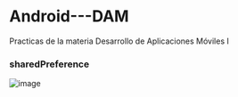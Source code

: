 # Android---DAM
Practicas de la materia Desarrollo de Aplicaciones Móviles I

### sharedPreference

![image](https://github.com/user-attachments/assets/3db957c4-5d3b-44fa-bdfa-624fa805a904)

